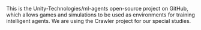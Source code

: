 This is the Unity-Technologies/ml-agents open-source project on GitHub, which allows games and simulations to be used as environments for training intelligent agents.
We are using the Crawler project for our special studies.
